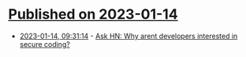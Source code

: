 # [Published on 2023-01-14](index.md)

* [2023-01-14, 09:31:14](https://news.ycombinator.com/item?id=34378767) - [Ask HN: Why arent developers interested in secure coding?](https://news.ycombinator.com/item?id=34378767)
